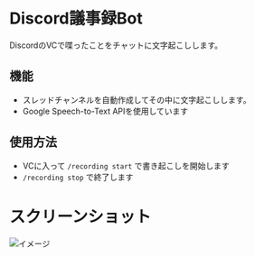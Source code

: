 # Discord議事録Bot

DiscordのVCで喋ったことをチャットに文字起こしします。

## 機能

- スレッドチャンネルを自動作成してその中に文字起こしします。
- Google Speech-to-Text APIを使用しています

## 使用方法

- VCに入って `/recording start` で書き起こしを開始します
- `/recording stop` で終了します

# スクリーンショット

![イメージ](https://user-images.githubusercontent.com/16362824/187068165-f36ad651-f98d-4726-90f4-643227162068.png)
